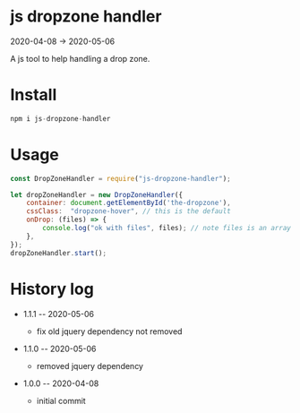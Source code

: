 js dropzone handler
=============
2020-04-08 -> 2020-05-06


A js tool to help handling a drop zone.




Install
============

```js 
npm i js-dropzone-handler
```


Usage
======



```js
const DropZoneHandler = require("js-dropzone-handler");

let dropZoneHandler = new DropZoneHandler({
    container: document.getElementById('the-dropzone'), 
    cssClass:  "dropzone-hover", // this is the default
    onDrop: (files) => {
        console.log("ok with files", files); // note files is an array (i.e. not the js FileList object)
    },
});
dropZoneHandler.start();
```


History log
=============

- 1.1.1 -- 2020-05-06
    
    - fix old jquery dependency not removed

- 1.1.0 -- 2020-05-06
    
    - removed jquery dependency

- 1.0.0 -- 2020-04-08 
    
    - initial commit

